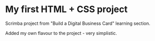 # My first HTML + CSS project

Scrimba project from "Build a Digital Business Card" learning section.

Added my own flavour to the project - very simplistic.
